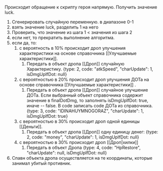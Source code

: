 Происходит обращение к скрипту героя напрямую. Получить значение luck.

1. Сгенерировать случайную переменную. в диапазоне 0-1
2. взять значение luck, разделить 1 на него
3. Проверить, что значение из шага 1 < значения из шага 2
4. если нет, то прекратить выполнение алгоритма.
5. если да, то:
	1. с вероятность в 10% происходит дроп улучшения характеристики на основе справочника [[Улучшаемые характеристики]]. 
		1. Передать в объект дропа [[Дроп]] случайную Характеристику. {type: 2, code: "atkSpeed", "charUpdate": 1, isDmgUpIfDot: null}
	2. с вероятностью в 20% происходит дроп улучшения ДОТа на основе справочника [[Улучшаемые характеристики]] . 
		1. Передать в объект дропа [[Дроп]] случайное улучшение ДОТа. Если выбранный объект справочника содержит значение в finalDotDmg, то заполнять isDmgUpIfDot: true, иначе -- false. В code записать code ДОТа из справочника. {type: 3, code: "IDINAHUYMNOGORAZ", "charUpdate": 1, isDmgUpIfDot: true}
	3. с вероятностью в 30% происходит дроп  одной единицы [[Деньги]]. 
		1. Передать в объект дропа [[Дроп]] одну единицу денег: {type: 2, code: "money", "charUpdate": 1, isDmgUpIfDot: null}
	4. с вероятностью в 30% происходит дроп [[Дроп|хилки]] 
		1. Передать в объект Дропа {type: 4, code: "HpRestore", "charUpdate": null, isDmgUpIfDot: null}
6. Спавн объекта дропа осуществляется на те координаты, которые занимал убитый противник.